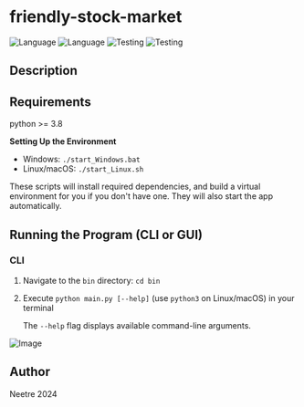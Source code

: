 # friendly-stock-market

![Language](https://img.shields.io/badge/Spellcheck-Pass-green?style=flat)
![Language](https://img.shields.io/badge/Language-Python-yellowgreen?style=flat)
![Testing](https://img.shields.io/badge/PEP8%20Check-Passing-green)
![Testing](https://img.shields.io/badge/Test-Pass-green)

## Description

## Requirements

python >= 3.8

**Setting Up the Environment**

* Windows: `./start_Windows.bat`
* Linux/macOS: `./start_Linux.sh`

These scripts will install required dependencies, and build a virtual environment for you if you don't have one.
They will also start the app automatically.

## Running the Program (CLI or GUI)

### CLI

1. Navigate to the `bin` directory: `cd bin`

2. Execute `python main.py [--help]` (use `python3` on Linux/macOS) in your terminal

    The `--help` flag displays available command-line arguments.

![Image](data/readme_img/cli.png)

## Author

Neetre 2024
